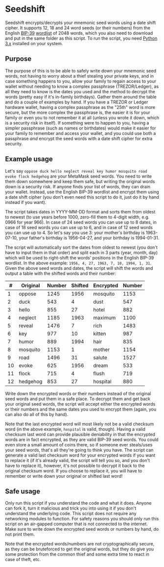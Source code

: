 # Seedshift
Seedshift encrypts/decrypts your mnemonic seed words using a date shift cipher. It supports 12, 18 and 24 word seeds (or their numbers) from the English [BIP-39](https://github.com/bitcoin/bips/blob/master/bip-0039.mediawiki) [wordlist](https://raw.githubusercontent.com/bitcoin/bips/master/bip-0039/english.txt) of 2048 words, which you also need to download and put in the same folder as this script. To run the script, you need [Python 3.x](https://www.python.org/downloads/) installed on your system.

## Purpose
The purpose of this is to be able to safely write down your mnemonic seed words, not having to worry about a thief stealing your private keys, and in case something happens to you, allow your family to regain access to your wallet without needing to know a complex passphrase (TREZOR/Ledger), as all they need to know is the dates you used and the method to decrypt the words (pretty easy if it's in-family birthdays). Gather them around the table and do a couple of examples by hand. If you have a TREZOR or Ledger hardware wallet, having a complex passphrase as the "25th" word is more secure, but the more complex the passphrase is, the easier it is for your family or even you to not remember it at all (unless you wrote it down, which is a security risk in itself). If something were to happen to you, having a simpler passphrase (such as names or birthdates) would make it easier for your family to remember and access your wallet, and you could use both a passphrase *and* encrypt the seed words with a date shift cipher for extra security.

## Example usage
Let's say `oppose duck hello neglect reveal key humor mosquito road evoke flock hedgehog` are your MetaMask seed words. You need to write them down somewhere and keep them safe, but writing the original words down is a security risk. If anyone finds your list of words, they can drain your wallet. Instead, use the English BIP-39 wordlist and encrypt them using a date shift cipher (you don't even need this script to do it, just do it by hand instead if you want).

The script takes dates in YYYY-MM-DD format and sorts them from oldest to newest (to use years before 1000, zero-fill them to 4-digit width, e.g. 0966 for year 966). In case of 24 seed words you can use up to 8 dates, in case of 18 seed words you can use up to 6, and in case of 12 seed words you can use up to 4. So let's say you use 3: your mother's birthday is 1963-07-10, your father's birthday is 1956-04-27, and your birthday is 1994-01-31.

The script will automatically sort the dates from oldest to newest (you don't have to input them in that order) and split each in 3 parts (year, month, day) which will be used to right-shift the words' positions in the English BIP-39 wordlist. In the above example:
```1956, 4, 27, 1963, 7, 10, 1994, 1, 31```.
Given the above seed words and dates, the script will shift the words and output a table with the shifted words and their number:

| #  | Original | Number | Shifted | Encrypted | Number |
|----|----------|--------|---------|-----------|--------|
| 1  | oppose   | 1245   | 1956    | mosquito  | 1153   |
| 2  | duck     | 543    | 4       | dust      | 547    |
| 3  | hello    | 855    | 27      | hotel     | 882    |
| 4  | neglect  | 1185   | 1963    | maximum   | 1100   |
| 5  | reveal   | 1476   | 7       | rich      | 1483   |
| 6  | key      | 977    | 10      | kitten    | 987    |
| 7  | humor    | 889    | 1994    | hair      | 835    |
| 8  | mosquito | 1153   | 1       | mother    | 1154   |
| 9  | road     | 1496   | 31      | salute    | 1527   |
| 10 | evoke    | 625    | 1956    | dream     | 533    |
| 11 | flock    | 715    | 4       | flush     | 719    |
| 12 | hedgehog | 853    | 27      | hospital  | 880    |

Write down the encrypted words or their numbers instead of the original seed words and put them in a safe place. To decrypt them and get back your original seed words, the script will accept either the encrypted words or their numbers and the same dates you used to encrypt them (again, you can also do all of this by hand).

Note that the last encrypted word will most likely not be a valid checksum word (in the above example, `hospital` is valid, though). Having a valid checksum last word can provide plausible deniability in that the encrypted words are in fact encrypted, as they are valid BIP-39 seed words. You could even store a small amount of coins there, so if someone ever steals/uses your seed words, that's all they're going to think you have. The script can generate a valid last checksum word for your encrypted words if you want to replace it (if it's already valid, the script will tell you so, and you don't have to replace it), however, it's not possible to decrypt it back to the original checksum word. If you choose to replace it, you will have to remember or write down your original or shifted last word!

## Safe usage
Only run this script if you understand the code and what it does. Anyone can fork it, turn it malicious and trick you into using it if you don't understand the underlying code. This script does not require any networking modules to function. For safety reasons you should only run this script on an air-gapped computer that is not connected to the internet. Make sure to write down the encrypted seed words or numbers by hand, do not print them.

Note that the encrypted words/numbers are not cryptographically secure, as they can be bruteforced to get the original words, but they do give you some protection from the common thief and some extra time to react in case of theft, etc.

